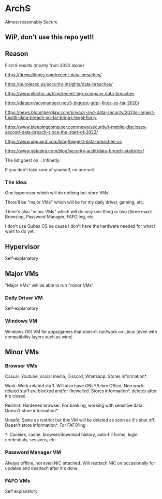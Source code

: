 # ArchS
Almost reasonably Secure

## WiP, don't use this repo yet!!

## Reason
First 8 results (mostly from 2023 alone)

https://firewalltimes.com/recent-data-breaches/

https://purplesec.us/security-insights/data-breaches/

https://www.electric.ai/blog/recent-big-company-data-breaches

https://dataprivacymanager.net/5-biggest-gdpr-fines-so-far-2020/

https://news.bloomberglaw.com/privacy-and-data-security/2023s-largest-health-data-breach-so-far-brings-legal-flurry

https://www.bleepingcomputer.com/news/security/t-mobile-discloses-second-data-breach-since-the-start-of-2023/

https://www.upguard.com/blog/biggest-data-breaches-us

https://www.getastra.com/blog/security-audit/data-breach-statistics/

The list goest on... Infinetly.

If you don't take care of yourself, no one will.

### The Idea:

One hypervisor which will do nothing but store VMs.

There'll be "major VMs" which will be for my daily driver, gaming, etc.

There's also "minor VMs" which will do only one thing or two (three max): Browsing, Password Manager, FAFO'ing, etc.

I don't use Qubes OS be cause I don't have the hardware needed for what I want to do yet.
## Hypervisor
Self-explanatory
## Major VMs
"Major VMs" will be able to run "minor VMs"
### Daily Driver VM
Self-explanatory
### Windows VM
Windows (10) VM for apps/games that doesn't run/work on Linux (even with compatibility layers such as wine).
## Minor VMs
### Browser VMs
Casual: Youtube, social media, Discord, Whatsapp. Stores information*.

Work: Work-related stuff. Will also have ONLY/Libre Office. Non work-related stuff are blocked and/or firewalled. Stores information*, deletes after it's closed.

Restrict: Hardened browser. For banking, working with sensitive data. Doesn't store information*.

Unsafe: Same as restrict but this VM will be deleted as soon as it's shut off. Doesn't store information*. For FAFO'ing

*: Cookies, cache, browser/download history, auto-fill forms, login credentials, sessions, etc
### Password Manager VM
Always offline, not even NIC attached. Will reattach NIC on occasionally for updates and deattach after it's done.
### FAFO VMs
Self explanatory
